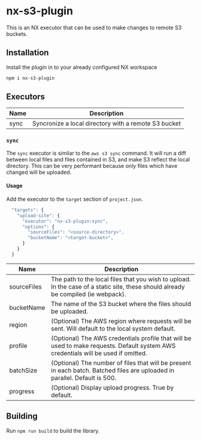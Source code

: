 # nx-s3-plugin

This is an NX executor that can be used to make changes to remote S3 buckets.

## Installation

Install the plugin in to your already configured NX workspace

```sh
npm i nx-s3-plugin
```

## Executors

| Name | Description                                          |
| ---- | ---------------------------------------------------- |
| sync | Syncronize a local directory with a remote S3 bucket |

### `sync`

The `sync` executor is similar to the `aws s3 sync` command. It will run a diff between local files and files contained in S3, and make S3 reflect the local directory. This can be very performant because only files which have changed will be uploaded.

#### Usage

Add the executor to the `target` section of `project.json`.

```js
  "targets": {
    "upload-site": {
      "executor": "nx-s3-plugin:sync",
      "options": {
        "sourceFiles": "<source-directory>",
        "bucketName": "<target-bucket>",
      }
    }
  }
```

| Name        | Description                                                                                                                        |
| ----------- | ---------------------------------------------------------------------------------------------------------------------------------- |
| sourceFiles | The path to the local files that you wish to upload. In the case of a static site, these should already be compiled (ie webpack).  |
| bucketName  | The name of the S3 bucket where the files should be uploaded.                                                                      |
| region      | (Optional) The AWS region where requests will be sent. Will default to the local system default.                                   |
| profile     | (Optional) The AWS credentials profile that will be used to make requests. Default system AWS credentials will be used if omitted. |
| batchSize   | (Optional) The number of files that will be present in each batch. Batched files are uploaded in parallel. Default is 500.         |
| progress    | (Optional) Display upload progress. True by default.                                                                               |

## Building

Run `npm run build` to build the library.
